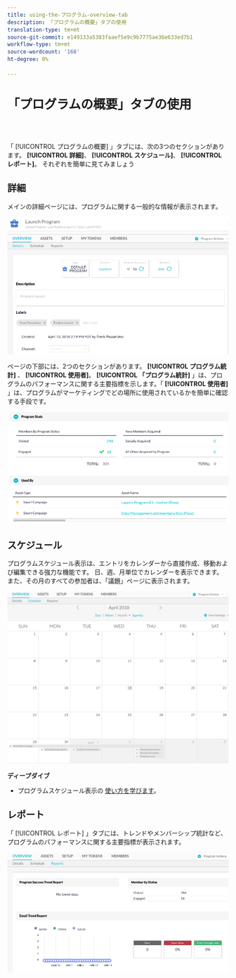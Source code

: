 ```yaml
---
title: using-the-プログラム-overview-tab
description: 「プログラムの概要」タブの使用
translation-type: tm+mt
source-git-commit: e149133a5383faaef5e9c9b7775ae36e633ed7b1
workflow-type: tm+mt
source-wordcount: '168'
ht-degree: 0%

---
```



# 「プログラムの概要」タブの使用

<br> 

「 [!UICONTROL プログラムの概要] 」タブには、次の3つのセクションがあります。 **[!UICONTROL 詳細]**、 **[!UICONTROL スケジュール]**、 **[!UICONTROL レポート]**。 それぞれを簡単に見てみましょう

## 詳細

メインの詳細ページには、プログラムに関する一般的な情報が表示されます。

![イメージ1](/help/sky/assets/programs/using-the-program-overview-tab/using-the-program-overview-tab-1.png)

ページの下部には、2つのセクションがあります。 **[!UICONTROL プログラム統計]** 、 **[!UICONTROL 使用者]**。 **[!UICONTROL 「プログラム統計]** 」は、プログラムのパフォーマンスに関する主要指標を示します。「 **[!UICONTROL 使用者]** 」は、プログラムがマーケティングでどの場所に使用されているかを簡単に確認する手段です。

![イメージ2](/help/sky/assets/programs/using-the-program-overview-tab/using-the-program-overview-tab-2.png)

## スケジュール

プログラムスケジュール表示は、エントリをカレンダーから直接作成、移動および編集できる強力な機能です。 日、週、月単位でカレンダーを表示できます。また、その月のすべての参加者は、「議題」ページに表示されます。

![イメージ3](/help/sky/assets/programs/using-the-program-overview-tab/using-the-program-overview-tab-3.png)

**ディープダイブ**

* プログラムスケジュール表示の [使い方を学びます](/help/sky/navigating-program-schedule-view.md)。

## レポート

「 [!UICONTROL レポート] 」タブには、トレンドやメンバーシップ統計など、プログラムのパフォーマンスに関する主要指標が表示されます。

![画像4](/help/sky/assets/programs/using-the-program-overview-tab/using-the-program-overview-tab-4.png)
